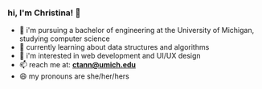 ### hi, I'm Christina! 👋

- 📖 i'm pursuing a bachelor of engineering at the University of Michigan, studying computer science
- 🌱 currently learning about data structures and algorithms 
- 🐣 i'm interested in web development and UI/UX design
- 📫 reach me at: **ctann@umich.edu**
- 😄 my pronouns are she/her/hers

<!--
**christinatan1/christinatan1** is a ✨ _special_ ✨ repository because its `README.md` (this file) appears on your GitHub profile.

Here are some ideas to get you started:

- 🔭 I’m currently working on ...
- 🌱 I’m currently learning ...
- 👯 I’m looking to collaborate on ...
- 🤔 I’m looking for help with ...
- 💬 Ask me about ...
- 📫 How to reach me: ...
- 😄 Pronouns: ...
- ⚡ Fun fact: ...
-->
